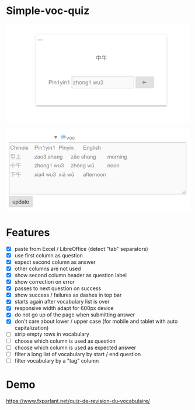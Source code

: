 # Simple-voc-quiz

![simple voc quiz écran](https://github.com/fxpar/Simple-voc-quiz/blob/main/simple-voc-quiz.png)

![écran vocabulaire](https://github.com/fxpar/Simple-voc-quiz/blob/main/simple-voc-quiz-2.png)

# Features
* [x] paste from Excel / LibreOffice (detect "tab" separators)
* [x] use first column as question
* [x] expect second column as answer
* [x] other columns are not used
* [x] show second column header as question label
* [x] show correction on error
* [x] passes to next question on success
* [x] show success / failures as dashes in top bar
* [x] starts again after vocabulary list is over
* [x] responsive width adapt for 600px device
* [x] do not go up of the page when submitting answer
* [x] don't care about lower / upper case (for mobile and tablet with auto capitalization)
* [ ] strip empty rows in vocabulary
* [ ] choose which column is used as question
* [ ] choose which column is used as expected answer
* [ ] filter a long list of vocabulary by start / end question
* [ ] filter vocabulary by a "tag" column
# Demo

https://www.fxparlant.net/quiz-de-revision-du-vocabulaire/
